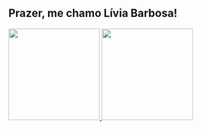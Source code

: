 ## Prazer, me chamo Lívia Barbosa!

<div>
<a href="https://github.com/livmrb">
<img loading="lazy" height="180em" src="https://github-readme-stats.vercel.app/api/top-langs/?username=livmrb&layout=compact&langs_count=7&theme=dracula"/>
<img loading="lazy" height="180em" src="https://github-readme-stats.vercel.app/api?username=livmrb&show_icons=true&theme=dracula&include_all_commits=true&count_private=true"/>
</div>
